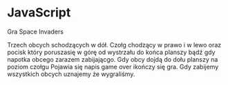 # JavaScript
Gra Space Invaders

Trzech obcych schodzących w dół. 
Czołg chodzący w prawo i w lewo oraz 
pocisk który poruszasię w górę od wystrzału do końca planszy bądź 
gdy napotka obcego zarazem zabijającgo. 
Gdy obcy dojdą do dołu planszy na poziom czołgu 
Pojawia się napis game over ikończy się gra. 
Gdy zabijemy wszystkich obcych uznajemy że wygraliśmy.
